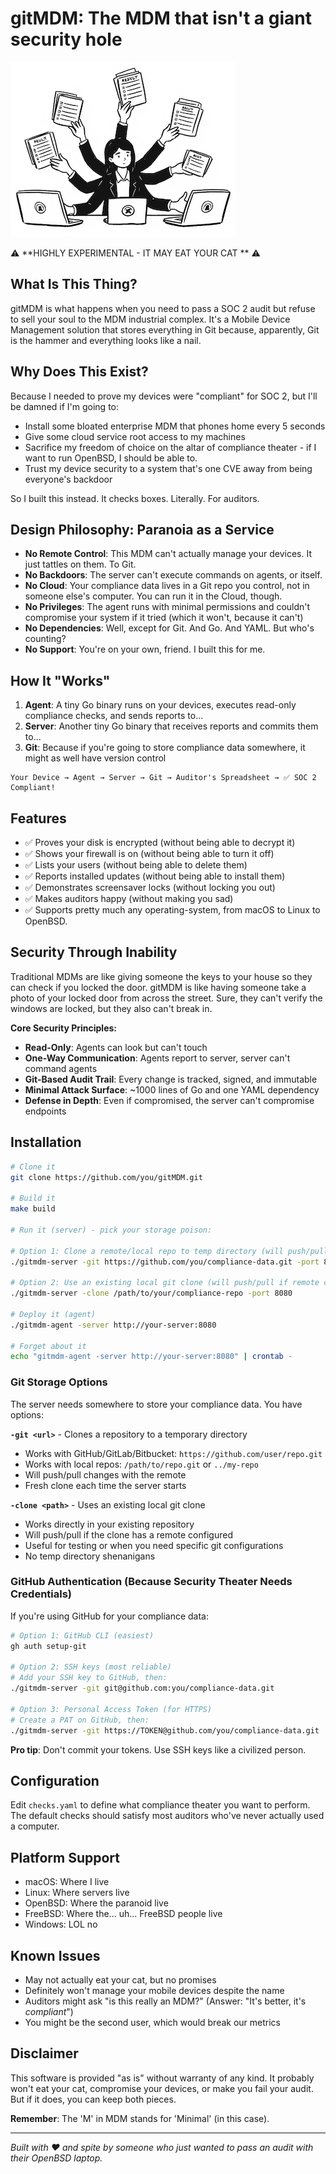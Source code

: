 
# gitMDM: The MDM that isn't a giant security hole

![gitMDM Logo](media/logo_small.png)

⚠️ **HIGHLY EXPERIMENTAL - IT MAY EAT YOUR CAT ** ⚠️

## What Is This Thing?

gitMDM is what happens when you need to pass a SOC 2 audit but refuse to sell your soul to the MDM industrial complex. It's a Mobile Device Management solution that stores everything in Git because, apparently, Git is the hammer and everything looks like a nail.

## Why Does This Exist?

Because I needed to prove my devices were "compliant" for SOC 2, but I'll be damned if I'm going to:
- Install some bloated enterprise MDM that phones home every 5 seconds
- Give some cloud service root access to my machines
- Sacrifice my freedom of choice on the altar of compliance theater - if I want to run OpenBSD, I should be able to.
- Trust my device security to a system that's one CVE away from being everyone's backdoor

So I built this instead. It checks boxes. Literally. For auditors.

## Design Philosophy: Paranoia as a Service

- **No Remote Control**: This MDM can't actually manage your devices. It just tattles on them. To Git.
- **No Backdoors**: The server can't execute commands on agents, or itself.
- **No Cloud**: Your compliance data lives in a Git repo you control, not in someone else's computer. You can run it in the Cloud, though.
- **No Privileges**: The agent runs with minimal permissions and couldn't compromise your system if it tried (which it won't, because it can't)
- **No Dependencies**: Well, except for Git. And Go. And YAML. But who's counting?
- **No Support**: You're on your own, friend. I built this for me.

## How It "Works"

1. **Agent**: A tiny Go binary runs on your devices, executes read-only compliance checks, and sends reports to...
2. **Server**: Another tiny Go binary that receives reports and commits them to...
3. **Git**: Because if you're going to store compliance data somewhere, it might as well have version control

```
Your Device → Agent → Server → Git → Auditor's Spreadsheet → ✅ SOC 2 Compliant!
```

## Features

- ✅ Proves your disk is encrypted (without being able to decrypt it)
- ✅ Shows your firewall is on (without being able to turn it off)
- ✅ Lists your users (without being able to delete them)
- ✅ Reports installed updates (without being able to install them)
- ✅ Demonstrates screensaver locks (without locking you out)
- ✅ Makes auditors happy (without making you sad)
- ✅ Supports pretty much any operating-system, from macOS to Linux to OpenBSD.

## Security Through Inability

Traditional MDMs are like giving someone the keys to your house so they can check if you locked the door. gitMDM is like having someone take a photo of your locked door from across the street. Sure, they can't verify the windows are locked, but they also can't break in.

**Core Security Principles:**
- **Read-Only**: Agents can look but can't touch
- **One-Way Communication**: Agents report to server, server can't command agents
- **Git-Based Audit Trail**: Every change is tracked, signed, and immutable
- **Minimal Attack Surface**: ~1000 lines of Go and one YAML dependency
- **Defense in Depth**: Even if compromised, the server can't compromise endpoints

## Installation

```bash
# Clone it
git clone https://github.com/you/gitMDM.git

# Build it
make build

# Run it (server) - pick your storage poison:

# Option 1: Clone a remote/local repo to temp directory (will push/pull)
./gitmdm-server -git https://github.com/you/compliance-data.git -port 8080

# Option 2: Use an existing local git clone (will push/pull if remote configured)
./gitmdm-server -clone /path/to/your/compliance-repo -port 8080

# Deploy it (agent)
./gitmdm-agent -server http://your-server:8080

# Forget about it
echo "gitmdm-agent -server http://your-server:8080" | crontab -
```

### Git Storage Options

The server needs somewhere to store your compliance data. You have options:

**`-git <url>`** - Clones a repository to a temporary directory
- Works with GitHub/GitLab/Bitbucket: `https://github.com/user/repo.git`
- Works with local repos: `/path/to/repo.git` or `../my-repo`
- Will push/pull changes with the remote
- Fresh clone each time the server starts

**`-clone <path>`** - Uses an existing local git clone
- Works directly in your existing repository
- Will push/pull if the clone has a remote configured
- Useful for testing or when you need specific git configurations
- No temp directory shenanigans

### GitHub Authentication (Because Security Theater Needs Credentials)

If you're using GitHub for your compliance data:

```bash
# Option 1: GitHub CLI (easiest)
gh auth setup-git

# Option 2: SSH keys (most reliable)
# Add your SSH key to GitHub, then:
./gitmdm-server -git git@github.com:you/compliance-data.git

# Option 3: Personal Access Token (for HTTPS)
# Create a PAT on GitHub, then:
./gitmdm-server -git https://TOKEN@github.com/you/compliance-data.git
```

**Pro tip**: Don't commit your tokens. Use SSH keys like a civilized person.

## Configuration

Edit `checks.yaml` to define what compliance theater you want to perform. The default checks should satisfy most auditors who've never actually used a computer.

## Platform Support

- macOS: Where I live
- Linux: Where servers live
- OpenBSD: Where the paranoid live
- FreeBSD: Where the... uh... FreeBSD people live
- Windows: LOL no

## Known Issues

- May not actually eat your cat, but no promises
- Definitely won't manage your mobile devices despite the name
- Auditors might ask "is this really an MDM?" (Answer: "It's better, it's *compliant*")
- You might be the second user, which would break our metrics

## Disclaimer

This software is provided "as is" without warranty of any kind. It probably won't eat your cat, compromise your devices, or make you fail your audit. But if it does, you can keep both pieces.

**Remember**: The 'M' in MDM stands for 'Minimal' (in this case).

---

*Built with ❤️ and spite by someone who just wanted to pass an audit with their OpenBSD laptop.*
